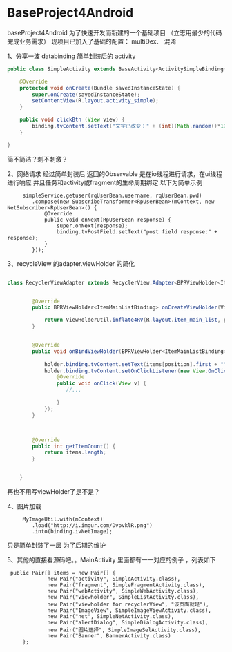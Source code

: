 # BaseProject4Android
baseProject4Android   为了快速开发而新建的一个基础项目  （立志用最少的代码  完成业务需求）
    现项目已加入了基础的配置：  multiDex、 混淆

1、分享一波 databinding 简单封装后的  activity


```java
public class SimpleActivity extends BaseActivity<ActivitySimpleBinding> {

    @Override
    protected void onCreate(Bundle savedInstanceState) {
        super.onCreate(savedInstanceState);
        setContentView(R.layout.activity_simple);
    }

    public void clickBtn (View view) {
        binding.tvContent.setText("文字已改变：" + (int)(Math.random()*1000));
    }

}


```
简不简洁？刺不刺激？   

2、网络请求   经过简单封装后  返回的Observable  是在io线程进行请求，在ui线程进行响应 并且任务和activity或fragment的生命周期绑定 以下为简单示例 
```
     simpleService.getuser(rqUserBean.username, rqUserBean.pwd)
        .compose(new SubscribeTransformer<RpUserBean>(mContext, new NetSubscriber<RpUserBean>() {
            @Override
            public void onNext(RpUserBean response) {
                super.onNext(response);
                binding.tvPostField.setText("post field response:" + response);
            }
        }));

```

3、recycleView  的adapter.viewHolder  的简化
```java

class RecyclerViewAdapter extends RecyclerView.Adapter<BPRViewHolder<ItemMainListBinding>>{


        @Override
        public BPRViewHolder<ItemMainListBinding> onCreateViewHolder(ViewGroup parent, int viewType) {

            return ViewHolderUtil.inflate4RV(R.layout.item_main_list, parent);
        }


        @Override
        public void onBindViewHolder(BPRViewHolder<ItemMainListBinding> holder, final int position) {
            
            holder.binding.tvContent.setText(items[position].first + "");
            holder.binding.tvContent.setOnClickListener(new View.OnClickListener() {
                @Override
                public void onClick(View v) {
                   //...

                }
            });
        }



        @Override
        public int getItemCount() {
            return items.length;
        }


    }
```
再也不用写viewHolder了是不是？

4、图片加载   
```
     MyImageUtil.with(mContext)
        .load("http://i.imgur.com/DvpvklR.png")
        .into(binding.ivNetImage);
```
只是简单封装了一层  为了后期的维护

5、其他的直接看源码吧。。MainActivity  里面都有一一对应的例子  ，列表如下
```
 public Pair[] items = new Pair[] {
             new Pair("activity", SimpleActivity.class),
             new Pair("fragment", SimpleFragmentActivity.class),
             new Pair("webActivity", SimpleWebActivity.class),
             new Pair("viewholder", SimpleListActivity.class),
             new Pair("viewholder for recyclerView", "该页面就是"),
             new Pair("ImageView", SimpleImageViewActivity.class),
             new Pair("net", SimpleNetActivity.class),
             new Pair("alertDialog", SimpleDialogActivity.class),
             new Pair("图片选择", SimpleImageSelActivity.class),
             new Pair("Banner", BannerActivity.class)
     };

```